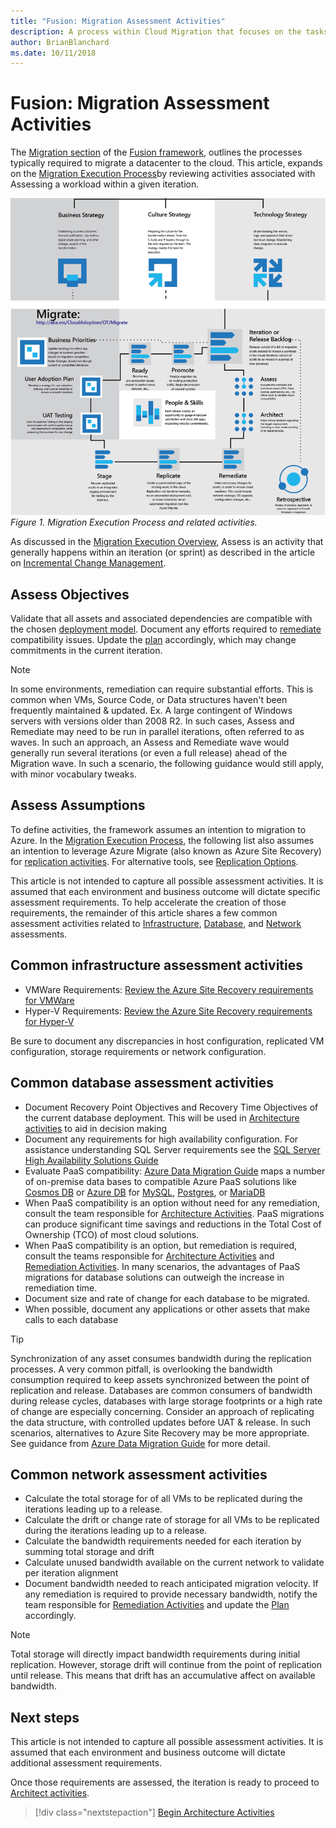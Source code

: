 ```yaml
---
title: "Fusion: Migration Assessment Activities"
description: A process within Cloud Migration that focuses on the tasks of migrating workloads to the cloud
author: BrianBlanchard
ms.date: 10/11/2018
---
```


# Fusion: Migration Assessment Activities

The [Migration section](../overview.md) of the [Fusion framework](../../overview.md), outlines the processes typically required to migrate a datacenter to the cloud. This article, expands on the [Migration Execution Process](overview.md)by reviewing activities associated with Assessing a workload within a given iteration.
  
![Migration Execution Process and related activities](../../_images/migration-execute.png)
*Figure 1. Migration Execution Process and related activities.*

As discussed in the  [Migration Execution Overview](overview.md), Assess is an activity that generally happens within an iteration (or sprint) as described in the article on [Incremental Change Management](../plan/incremental-change-management.md).

## Assess Objectives

Validate that all assets and associated dependencies are compatible with the chosen [deployment model](../../getting-started/cloud-deployment-models.md). Document any efforts required to [remediate](remediate.md) compatibility issues. Update the [plan](../plan/incremental-change-management.md) accordingly, which may change commitments in the current iteration.

> [!NOTE]
> In some environments, remediation can require substantial efforts. This is common when VMs, Source Code, or Data structures haven't been frequently maintained & updated. Ex. A large contingent of Windows servers with versions older than 2008 R2. In such cases, Assess and Remediate may need to be run in parallel iterations, often referred to as waves. In such an approach, an Assess and Remediate wave would generally run several iterations (or even a full release) ahead of the Migration wave. In such a scenario, the following guidance would still apply, with minor vocabulary tweaks.

## Assess Assumptions

To define activities, the framework assumes an intention to migration to Azure. In the [Migration Execution Process](overview.md), the following list also assumes an intention to leverage Azure Migrate (also known as Azure Site Recovery) for [replication activities](replicate.md). For alternative tools, see [Replication Options](replicate-options.md).

This article is not intended to capture all possible assessment activities. It is assumed that each environment and business outcome will dictate specific assessment requirements. To help accelerate the creation of those requirements, the remainder of this article shares a few common assessment activities related to [Infrastructure](#common-infrastructure-assessment-activities), [Database](#common-database-assessment-activities), and [Network](#common-network-assessment-activities) assessments.

## Common infrastructure assessment activities

* VMWare Requirements: [Review the Azure Site Recovery requirements for VMWare](/azure/site-recovery/vmware-physical-azure-support-matrix)
* Hyper-V Requirements: [Review the Azure Site Recovery requirements for Hyper-V](/azure/site-recovery/hyper-v-azure-support-matrix)

Be sure to document any discrepancies in host configuration, replicated VM configuration, storage requirements or network configuration.

## Common database assessment activities

* Document Recovery Point Objectives and Recovery Time Objectives of the current database deployment. This will be used in [Architecture activities](architect.md) to aid in decision making
* Document any requirements for high availability configuration. For assistance understanding SQL Server requirements see the [SQL Server High Availability Solutions Guide](/sql/sql-server/failover-clusters/high-availability-solutions-sql-server)
* Evaluate PaaS compatibility: [Azure Data Migration Guide](https://datamigration.microsoft.com/) maps a number of on-premise data bases to compatible Azure PaaS solutions like [Cosmos DB](/azure/cosmos-db) or [Azure DB](/azure/sql-database/) for [MySQL](/azure/mysql/), [Postgres](/azure/postgresql/), or [MariaDB](/azure/mariadb/)
* When PaaS compatibility is an option without need for any remediation, consult the team responsible for [Architecture Activities](architect.md). PaaS migrations can produce significant time savings and reductions in the Total Cost of Ownership (TCO) of most cloud solutions.
* When PaaS compatibility is an option, but remediation is required, consult the teams responsible for [Architecture Activities](architect.md) and [Remediation Activities](remediate.md). In many scenarios, the advantages of PaaS migrations for database solutions can outweigh the increase in remediation time.
* Document size and rate of change for each database to be migrated.
* When possible, document any applications or other assets that make calls to each database

> [!TIP]
> Synchronization of any asset consumes bandwidth during the replication processes. A very common pitfall, is overlooking the bandwidth consumption required to keep assets synchronized between the point of replication and release. Databases are common consumers of bandwidth during release cycles, databases with large storage footprints or a high rate of change are especially concerning. Consider an approach of replicating the data structure, with controlled updates before UAT & release. In such scenarios, alternatives to Azure Site Recovery may be more appropriate. See guidance from [Azure Data Migration Guide](https://datamigration.microsoft.com/) for more detail.

## Common network assessment activities

* Calculate the total storage for of all VMs to be replicated during the iterations leading up to a release.
* Calculate the drift or change rate of storage for all VMs to be replicated during the iterations leading up to a release.
* Calculate the bandwidth requirements needed for each iteration by summing total storage and drift
* Calculate unused bandwidth available on the current network to validate per iteration alignment
* Document bandwidth needed to reach anticipated migration velocity. If any remediation is required to provide necessary bandwidth, notify the team responsible for  [Remediation Activities](remediate.md) and update the [Plan](../plan/incremental-change-management.md) accordingly.

> [!NOTE]
> Total storage will directly impact bandwidth requirements during initial replication. However, storage drift will continue from the point of replication until release. This means that drift has an accumulative affect on available bandwidth.

## Next steps

This article is not intended to capture all possible assessment activities. It is assumed that each environment and business outcome will dictate additional assessment requirements.

Once those requirements are assessed, the iteration is ready to proceed to [Architect activities](architect.md).

> [!div class="nextstepaction"]
> [Begin Architecture Activities](architect.md)